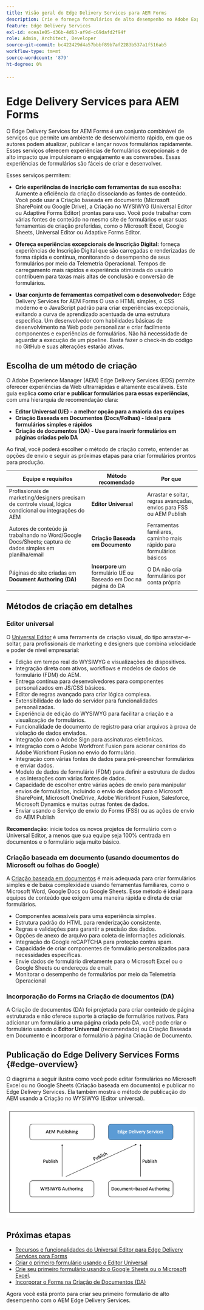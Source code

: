 ```yaml
---
title: Visão geral do Edge Delivery Services para AEM Forms
description: Crie e forneça formulários de alto desempenho no Adobe Experience Manager Edge Delivery Services, com ênfase na abordagem de criação do Editor universal.
feature: Edge Delivery Services
exl-id: ecea1e05-d36b-4d63-af9d-c69dafd2f94f
role: Admin, Architect, Developer
source-git-commit: bc422429d4a57bbbf89b7af2283b537a1f516ab5
workflow-type: tm+mt
source-wordcount: '879'
ht-degree: 0%

---
```



# Edge Delivery Services para AEM Forms


O Edge Delivery Services for AEM Forms é um conjunto combinável de serviços que permite um ambiente de desenvolvimento rápido, em que os autores podem atualizar, publicar e lançar novos formulários rapidamente. Esses serviços oferecem experiências de formulários excepcionais e de alto impacto que impulsionam o engajamento e as conversões. Essas experiências de formulários são fáceis de criar e desenvolver.

Esses serviços permitem:

- **Crie experiências de inscrição com ferramentas de sua escolha:** Aumente a eficiência da criação dissociando as fontes de conteúdo. Você pode usar a Criação baseada em documento (Microsoft SharePoint ou Google Drive), a Criação no WYSIWYG (Universal Editor ou Adaptive Forms Editor) prontas para uso. Você pode trabalhar com várias fontes de conteúdo no mesmo site de formulários e usar suas ferramentas de criação preferidas, como o Microsoft Excel, Google Sheets, Universal Editor ou Adaptive Forms Editor.

- **Ofereça experiências excepcionais de Inscrição Digital:** forneça experiências de Inscrição Digital que são carregadas e renderizadas de forma rápida e contínua, monitorando o desempenho de seus formulários por meio da Telemetria Operacional. Tempos de carregamento mais rápidos e experiência otimizada do usuário contribuem para taxas mais altas de conclusão e conversão de formulários.

- **Usar conjunto de ferramentas compatível com o desenvolvedor:** Edge Delivery Services for AEM Forms
O usa o HTML simples, o CSS moderno e o JavaScript padrão para criar experiências excepcionais, evitando a curva de aprendizado acentuada de uma estrutura específica. Um desenvolvedor com habilidades básicas de desenvolvimento na Web pode personalizar e criar facilmente componentes e experiências de formulários. Não há necessidade de aguardar a execução de um pipeline. Basta fazer o check-in do código no GitHub e suas alterações estarão ativas.

## Escolha de um método de criação


O Adobe Experience Manager (AEM) Edge Delivery Services (EDS) permite oferecer experiências da Web ultrarrápidas e altamente escaláveis. Este guia explica **como criar e publicar formulários para essas experiências**, com uma hierarquia de recomendação clara:

- **Editor Universal (UE) - a melhor opção para a maioria das equipes**
- **Criação Baseada em Documentos (Docs/Folhas) - Ideal para formulários simples e rápidos**
- **Criação de documentos (DA) - Use para inserir formulários em páginas criadas pelo DA**

Ao final, você poderá escolher o método de criação correto, entender as opções de envio e seguir as próximas etapas para criar formulários prontos para produção.


| Equipe e requisitos | Método recomendado | Por que |
|--------------------|--------------------|-----|
| Profissionais de marketing/designers precisam de controle visual, lógica condicional ou integrações do AEM | **Editor Universal** | Arrastar e soltar, regras avançadas, envios para FSS ou AEM Publish |
| Autores de conteúdo já trabalhando no Word/Google Docs/Sheets; captura de dados simples em planilha/email | **Criação Baseada em Documento** | Ferramentas familiares, caminho mais rápido para formulários básicos |
| Páginas do site criadas em **Document Authoring (DA)** | **Incorpore** um formulário UE ou Baseado em Doc na página do DA | O DA não cria formulários por conta própria |


## Métodos de criação em detalhes

### Editor universal

<!--
<span class="preview"> This is a pre-release feature available through our <a href="https://experienceleague.adobe.com/docs/experience-manager-cloud-service/content/release-notes/prerelease.html#new-features">pre-release channel</a>. </span>
-->

O [Universal Editor](/help/edge/docs/forms/universal-editor/overview-universal-editor-for-edge-delivery-services-for-forms.md) é uma ferramenta de criação visual, do tipo arrastar-e-soltar, para profissionais de marketing e designers que combina velocidade e poder de nível empresarial:

- Edição em tempo real do WYSIWYG e visualizações de dispositivos.
- Integração direta com ativos, workflows e modelos de dados de formulário (FDM) do AEM.
- Entrega contínua para desenvolvedores para componentes personalizados em JS/CSS básicos.
- Editor de regras avançado para criar lógica complexa.
- Extensibilidade do lado do servidor para funcionalidades personalizadas.
- Experiência de edição do WYSIWYG para facilitar a criação e a visualização de formulários.
- Funcionalidade de documento de registro para criar arquivos à prova de violação de dados enviados.
- Integração com o Adobe Sign para assinaturas eletrônicas.
- Integração com o Adobe Workfront Fusion para acionar cenários do Adobe Workfront Fusion no envio do formulário.
- Integração com várias fontes de dados para pré-preencher formulários e enviar dados.
- Modelo de dados de formulário (FDM) para definir a estrutura de dados e as interações com várias fontes de dados.
- Capacidade de escolher entre várias ações de envio para manipular envios de formulários, incluindo o envio de dados para o Microsoft SharePoint, Microsoft OneDrive, Adobe Workfront Fusion, Salesforce, Microsoft Dynamics e muitas outras fontes de dados.
- Enviar usando o Serviço de envio do Forms (FSS) ou as ações de envio do AEM Publish

**Recomendação**: inicie todos os novos projetos de formulário com o Universal Editor, a menos que sua equipe seja 100% centrada em documentos e o formulário seja muito básico.


### Criação baseada em documento (usando documentos do Microsoft ou folhas do Google)

A [Criação baseada em documentos](/help/edge/docs/forms/tutorial.md) é mais adequada para criar formulários simples e de baixa complexidade usando ferramentas familiares, como o Microsoft Word, Google Docs ou Google Sheets. Esse método é ideal para equipes de conteúdo que exigem uma maneira rápida e direta de criar formulários.

- Componentes acessíveis para uma experiência simples.
- Estrutura padrão do HTML para renderização consistente.
- Regras e validações para garantir a precisão dos dados.
- Opções de anexo de arquivo para coleta de informações adicionais.
- Integração do Google reCAPTCHA para proteção contra spam.
- Capacidade de criar componentes de formulário personalizados para necessidades específicas.
- Envie dados de formulário diretamente para o Microsoft Excel ou o Google Sheets ou endereços de email.
- Monitorar o desempenho de formulários por meio da Telemetria Operacional


### Incorporação do Forms na Criação de documentos (DA)

A Criação de documentos (DA) foi projetada para criar conteúdo de página estruturada e não oferece suporte à criação de formulários nativos. Para adicionar um formulário a uma página criada pelo DA, você pode criar o formulário usando o **Editor Universal** (recomendado) ou Criação Baseada em Documento e incorporar o formulário à página Criação de Documento.

## Publicação do Edge Delivery Services Forms {#edge-overview}

O diagrama a seguir ilustra como você pode editar formulários no Microsoft Excel ou no Google Sheets (Criação baseada em documento) e publicar no Edge Delivery Services. Ela também mostra o método de publicação do AEM usando a Criação no WYSIWYG (Editor universal).

![Publicar no Edge Delivery Services e no AEM](/help/edge/docs/forms/assets/AEM-forms-with-EDS-publishing.png)


<!-- 
## Feature Comparison

| Capability | Universal Editor | Document-Based | Document Authoring |
|------------|-----------------|----------------|--------------------|
| Visual drag-and-drop | ✅ | – | – |
| Advanced rules editor | ✅ | Limited | – |
| Attachments | ✅ | EA | – |
| reCAPTCHA Enterprise | ✅ | ✅ | Depends on embed |
| Submit to spreadsheet/email | ✅ (FSS) | ✅ (FSS) | Via embed |
| Submit to AEM workflows/FDM | ✅ | – | Via UE embed |
| Custom components (JS/CSS) | ✅ | ✅ | Via embed |
| Localization via Sites | ✅ | Manual | Via embed |

-->

## Próximas etapas

- [Recursos e funcionalidades do Universal Editor para Edge Delivery Services para Forms](/help/edge/docs/forms/universal-editor/overview-universal-editor-for-edge-delivery-services-for-forms.md)
- [Criar o primeiro formulário usando o Editor Universal](/help/edge/docs/forms/universal-editor/create-forms.md)
- [Crie seu primeiro formulário usando o Google Sheets ou o Microsoft Excel](/help/edge/docs/forms/tutorial.md).
- [Incorporar o Forms na Criação de Documentos (DA)](https://www.aem.live/developer/da-tutorial)


Agora você está pronto para criar seu primeiro formulário de alto desempenho com o AEM Edge Delivery Services.


<!-- 

## Start creating forms

- [Get started with Edge Delivery Services for AEM Forms](/help/edge/docs/forms/tutorial.md)
- [Create a form using Google Sheets or Microsoft Excel](/help/edge/docs/forms/create-forms.md)
- [Set up your Google Sheets or Microsoft Excel files to start accepting data​](/help/edge/docs/forms/submit-forms.md)
- [Publish your form and start collecting data](/help/edge/docs/forms/publish-forms.md)
- [Customize the look of your forms​](/help/edge/docs/forms/style-theme-forms.md)
- [Add repeatable sections to a form​](/help/edge/docs/forms/repeatable-forms.md)
- [Show a custom thank you message after form submission​](/help/edge/docs/forms/thank-you-page-form.md)
- [Adaptive Form Block components and their properties](/help/edge/docs/forms/form-components.md)
- [Real Use Monitoring](https://www.aem.live/developer/rum#authentication)

<!-- 

## Start creating forms

<div>

  <style>
    .card-container {
        width: calc(33.33% - 10px);;
        margin: 5px;
        border: 1px solid #ccc;
        border-radius: 5px;
        padding: 5px;
        box-sizing: border-box;
        transition: background-color 0.3s ease; /- Adding transition effect */
    }
    .card-container:hover {
        background-color: #f0f0f0; /- Changing background color on hover */
    }
</style>

<div style="display: flex; flex-wrap: wrap; justify-content: space-between; margin: -5px;">
    <div class="card-container">
        <a href="/help/edge/docs/forms/create-forms.md">
            <img src="/help/edge/assets/smock_devices_18_n.svg" alt="Create a form using eds forms" style="border-radius: 5px;"> </b>
            <br><b style="margin-top: 5px;">Create a form using Google Sheets or Microsoft Excel</b>
        </a>
        <p>Create forms that load and render quickly and automatically reflows on mobile devices.</p>
    </div>
    <div class="card-container">
        <a href="/help/edge/docs/forms/create-forms.md#manually-configure-a-spreadsheet-to-accept-data">   
            <img src="/help/edge/assets/smock_platformdatamapping_18_n.svg" alt="Submit form" alt="Use Form Fragments in an EDS Form" style="border-radius: 5px;"> </b>
            <br><b style="margin-top: 5px;">Submit form to spreadsheet</b>
        </a>
        <p>Submit forms directly to your Microsoft Excel or Google Sheets.</p>
    </div>
     <div class="card-container">
        <a href="/help/edge/docs/forms/style-theme-forms.md">
            <img src="/help/edge/assets/smock_imageautomode_18_N.svg" alt="Apply styles or themes to an eds form" style="border-radius: 5px;"> </b>
            <br><b style="margin-top: 5px;">Customize a theme</b>
        </a>
        <p>Create a consistent brand image by applying the same theme across forms.</p>
    </div>
      <div class="card-container">
        <a href="/help/edge/docs/forms/validate-forms.md">
            <img src="/help/edge/assets/smock_condition_18_n.svg" alt="Add validations to form fields" style="border-radius: 5px;"> </b>
            <br><b style="margin-top: 5px;">Apply field validations</b>
        </a>
        <p>Reduce errors and frustration by checking form inputs for proper formatting.</p>
    </div> 
            <div class="card-container">
        <a href="/help/edge/docs/forms/rules-forms.md">
            <img src="/help/edge/assets/smock_documentfragment_18_n.svg" alt="Use rules to add dynamic behaviour to a form" style="border-radius: 5px;"> </b>
            <br><b style="margin-top: 5px;">Use rules to add dynamic behaviour to a form</b>
        </a>
        <p>Reuse preconfigured fragments across multiple forms.</p>
    </div>
    <div class="card-container">
        <a href="/help/edge/docs/forms/translate-forms.md">  
            <img src="/help/edge/assets/smock_abc_18_n.svg" alt="Translate an EDS Form" style="border-radius: 5px;"> </b>
            <br><b style="margin-top: 5px;">Translate a form</b>
        </a>
        <p>Extend the reach of your forms while keeping costs in check.</p>
    </div>
    <div class="card-container">
        <a href="/help/edge/docs/forms/repeatable-forms.md">  
            <img src="/help/edge/assets/smock_addto_18_n.svg" alt="Add repeatable sections to an EDS Form" style="border-radius: 5px;"> </b>
            <br><b style="margin-top: 5px;">Add repeatable sections</b>
        </a>
        <p>Effortlessly create and add repeatable sections to a form.</p>
    </div>
    <div class="card-container">
        <a href="/help/edge/docs/forms/custom-components-forms.md"> 
            <img src="/help/edge/assets/smock_userdeveloper_18_n.svg" alt="Create custom forms components using standard JavaScript and CSS"  style="border-radius: 5px;"> </b>
            <br><b style="margin-top: 5px;">Create custom components</b>
        </a>
        <p>Use standard JavaScript and CSS to create components and themes.</p>
    </div>
    <div class="card-container">
        <a href="/help/edge/docs/forms/recaptacha-forms.md">  
            <img src="/help//edge/assets/smock_keyclock_18_n.svg" alt="Use reCAPTCHA in an EDS Form" style="border-radius: 5px;"> </b>
            <br><b style="margin-top: 5px;">Use reCAPTCHA</b>
        </a>
        <p>Use OOTB reCAPTCHA integration for robust spam and bot protection.</p>
    </div>


</div>


</br>


-->